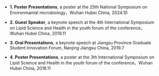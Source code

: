 - <strong>1. Poster Presentations</strong>, a poster at the 25th National Symposium on Environmantal microbiology，Wuhan Hubei China, 2024.10

- <strong>2. Guest Speaker</strong>, a keynote speech at the 4th International Symposium on Lipid Science and Health in the youth forum of the conference，Wuhan Hubei China, 2019.11

- <strong>3. Oral Presentations</strong>, a keynote speech at Jiangsu Province Graduate Student Innovation Forum, Nanjing Jiangsu China, 2019.7

- <strong>4. Poster Presentations</strong>, a poster at the 3th International Symposium on Lipid Science and Health in the youth forum of the conference，Wuhan Hubei China, 2018.11